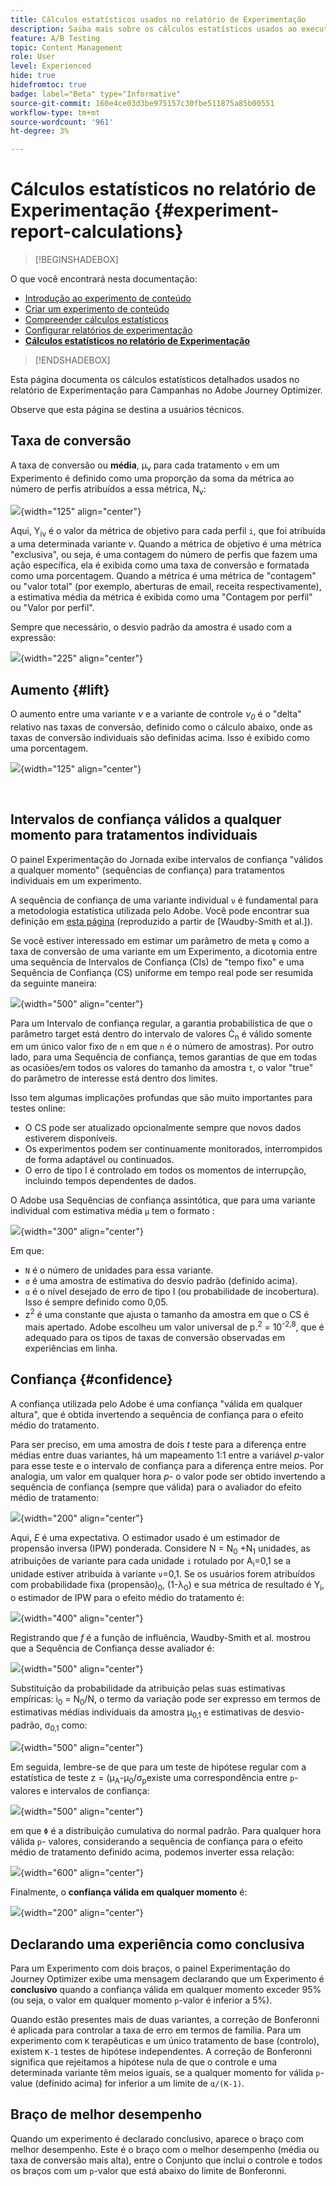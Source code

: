 ```yaml
---
title: Cálculos estatísticos usados no relatório de Experimentação
description: Saiba mais sobre os cálculos estatísticos usados ao executar relatórios de experiência
feature: A/B Testing
topic: Content Management
role: User
level: Experienced
hide: true
hidefromtoc: true
badge: label="Beta" type="Informative"
source-git-commit: 160e4ce03d3be975157c30fbe511875a85b00551
workflow-type: tm+mt
source-wordcount: '961'
ht-degree: 3%

---
```


# Cálculos estatísticos no relatório de Experimentação {#experiment-report-calculations}

>[!BEGINSHADEBOX]

O que você encontrará nesta documentação:

* [Introdução ao experimento de conteúdo](get-started-experiment.md)
* [Criar um experimento de conteúdo](content-experiment.md)
* [Compreender cálculos estatísticos](experiment-calculations.md)
* [Configurar relatórios de experimentação](reporting-configuration.md)
* **[Cálculos estatísticos no relatório de Experimentação](experiment-report-calculations.md)**

>[!ENDSHADEBOX]

Esta página documenta os cálculos estatísticos detalhados usados no relatório de Experimentação para Campanhas no Adobe Journey Optimizer.

Observe que esta página se destina a usuários técnicos.

## Taxa de conversão

A taxa de conversão ou **média**, μ<sub>ν</sub> para cada tratamento `ν` em um Experimento é definido como uma proporção da soma da métrica ao número de perfis atribuídos a essa métrica, N<sub>ν</sub>:

![](assets/statistical_1.png){width="125" align="center"}

Aqui, Y<sub>iν</sub> é o valor da métrica de objetivo para cada perfil `i`, que foi atribuída a uma determinada variante *ν*. Quando a métrica de objetivo é uma métrica &quot;exclusiva&quot;, ou seja, é uma contagem do número de perfis que fazem uma ação específica, ela é exibida como uma taxa de conversão e formatada como uma porcentagem. Quando a métrica é uma métrica de &quot;contagem&quot; ou &quot;valor total&quot; (por exemplo, aberturas de email, receita respectivamente), a estimativa média da métrica é exibida como uma &quot;Contagem por perfil&quot; ou &quot;Valor por perfil&quot;.

Sempre que necessário, o desvio padrão da amostra é usado com a expressão:

![](assets/statistical_2.png){width="225" align="center"}

## Aumento {#lift}

O aumento entre uma variante  *ν* e a variante de controle  *ν<sub>0</sub>* é o &quot;delta&quot; relativo nas taxas de conversão, definido como o cálculo abaixo, onde as taxas de conversão individuais são definidas acima. Isso é exibido como uma porcentagem.

![](assets/statistical_3.png){width="125" align="center"}

</br>

## Intervalos de confiança válidos a qualquer momento para tratamentos individuais

O painel Experimentação do Jornada exibe intervalos de confiança &quot;válidos a qualquer momento&quot; (sequências de confiança) para tratamentos individuais em um experimento.

A sequência de confiança de uma variante individual `ν` é fundamental para a metodologia estatística utilizada pelo Adobe. Você pode encontrar sua definição em [esta página](https://doi.org/10.48550/arXiv.2103.06476) (reproduzido a partir de [Waudby-Smith et al.]).

Se você estiver interessado em estimar um parâmetro de meta `ψ` como a taxa de conversão de uma variante em um Experimento, a dicotomia entre uma sequência de Intervalos de Confiança (CIs) de &quot;tempo fixo&quot; e uma Sequência de Confiança (CS) uniforme em tempo real pode ser resumida da seguinte maneira:

![](assets/statistical_4.png){width="500" align="center"}

Para um Intervalo de confiança regular, a garantia probabilística de que o parâmetro target está dentro do intervalo de valores Ċ<sub>n</sub> é válido somente em um único valor fixo de `n` em que `n` é o número de amostras). Por outro lado, para uma Sequência de confiança, temos garantias de que em todas as ocasiões/em todos os valores do tamanho da amostra `t`, o valor &quot;true&quot; do parâmetro de interesse está dentro dos limites.

Isso tem algumas implicações profundas que são muito importantes para testes online:

* O CS pode ser atualizado opcionalmente sempre que novos dados estiverem disponíveis.
* Os experimentos podem ser continuamente monitorados, interrompidos de forma adaptável ou continuados.
* O erro de tipo I é controlado em todos os momentos de interrupção, incluindo tempos dependentes de dados.

O Adobe usa Sequências de confiança assintótica, que para uma variante individual com estimativa média `μ` tem o formato :

![](assets/statistical_5.png){width="300" align="center"}

Em que:

* `N` é o número de unidades para essa variante.
* `σ` é uma amostra de estimativa do desvio padrão (definido acima).
* `α` é o nível desejado de erro de tipo I (ou probabilidade de incobertura). Isso é sempre definido como 0,05.
* z<sup>2</sup> é uma constante que ajusta o tamanho da amostra em que o CS é mais apertado. Adobe escolheu um valor universal de p.<sup>2</sup> = 10<sup>-2,8</sup>, que é adequado para os tipos de taxas de conversão observadas em experiências em linha.

## Confiança {#confidence}

A confiança utilizada pelo Adobe é uma confiança &quot;válida em qualquer altura&quot;, que é obtida invertendo a sequência de confiança para o efeito médio do tratamento.

Para ser preciso, em uma amostra de dois *t* teste para a diferença entre médias entre duas variantes, há um mapeamento 1:1 entre a variável *p*-valor para esse teste e o intervalo de confiança para a diferença entre meios. Por analogia, um valor em qualquer hora *p*- o valor pode ser obtido invertendo a sequência de confiança (sempre que válida) para o avaliador do efeito médio de tratamento:

![](assets/statistical_6.png){width="200" align="center"}

Aqui, *E* é uma expectativa. O estimador usado é um estimador de propensão inversa (IPW) ponderada. Considere N = N<sub>0</sub> +N<sub>1</sub> unidades, as atribuições de variante para cada unidade `i` rotulado por A<sub>i</sub>=0,1 se a unidade estiver atribuída à variante `ν`=0,1. Se os usuários forem atribuídos com probabilidade fixa (propensão)<sub>0</sub>, (1-λ<sub>0</sub>) e sua métrica de resultado é Y<sub>i</sub>, o estimador de IPW para o efeito médio do tratamento é:

![](assets/statistical_12.png){width="400" align="center"}

Registrando que *f* é a função de influência, Waudby-Smith et al. mostrou que a Sequência de Confiança desse avaliador é:

![](assets/statistical_7.png){width="500" align="center"}

Substituição da probabilidade da atribuição pelas suas estimativas empíricas: ì<sub>0</sub> = N<sub>0</sub>/N, o termo da variação pode ser expresso em termos de estimativas médias individuais da amostra μ<sub>0,1</sub> e estimativas de desvio-padrão, σ<sub>0,1</sub> como:

![](assets/statistical_8.png){width="500" align="center"}

Em seguida, lembre-se de que para um teste de hipótese regular com a estatística de teste z = (μ<sub>A</sub>-μ<sub>0</sub>/σ<sub>p</sub>existe uma correspondência entre `p`-valores e intervalos de confiança:

![](assets/statistical_9.png){width="500" align="center"}

em que `Φ` é a distribuição cumulativa do normal padrão. Para qualquer hora válida `p`- valores, considerando a sequência de confiança para o efeito médio de tratamento definido acima, podemos inverter essa relação:

![](assets/statistical_10.png){width="600" align="center"}

Finalmente, o **confiança válida em qualquer momento** é:

![](assets/statistical_11.png){width="200" align="center"}

## Declarando uma experiência como conclusiva

Para um Experimento com dois braços, o painel Experimentação do Journey Optimizer exibe uma mensagem declarando que um Experimento é **conclusivo** quando a confiança válida em qualquer momento exceder 95% (ou seja, o valor em qualquer momento `p`-valor é inferior a 5%).

Quando estão presentes mais de duas variantes, a correção de Bonferonni é aplicada para controlar a taxa de erro em termos de família. Para um experimento com `K` terapêuticas e um único tratamento de base (controlo), existem `K-1` testes de hipótese independentes. A correção de Bonferonni significa que rejeitamos a hipótese nula de que o controle e uma determinada variante têm meios iguais, se a qualquer momento for válida `p`-value (definido acima) for inferior a um limite de `α/(K-1)`.

## Braço de melhor desempenho

Quando um experimento é declarado conclusivo, aparece o braço com melhor desempenho. Este é o braço com o melhor desempenho (média ou taxa de conversão mais alta), entre o Conjunto que inclui o controle e todos os braços com um `p`-valor que está abaixo do limite de Bonferonni.

